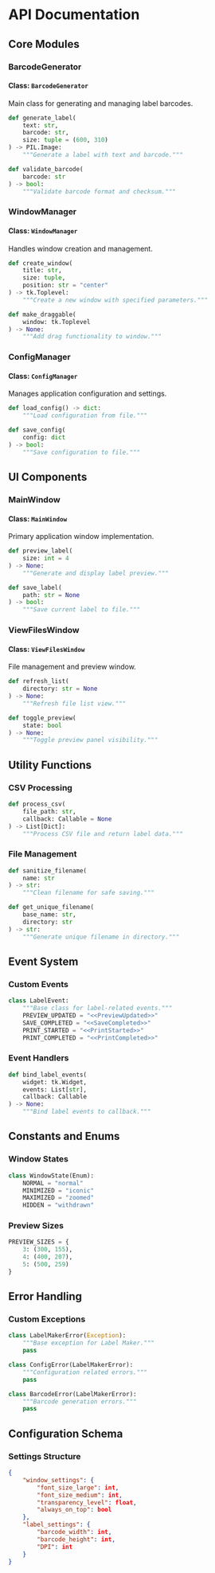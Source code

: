 # API Documentation

## Core Modules

### BarcodeGenerator

#### Class: `BarcodeGenerator`
Main class for generating and managing label barcodes.

```python
def generate_label(
    text: str, 
    barcode: str, 
    size: tuple = (600, 310)
) -> PIL.Image:
    """Generate a label with text and barcode."""
```

```python
def validate_barcode(
    barcode: str
) -> bool:
    """Validate barcode format and checksum."""
```

### WindowManager

#### Class: `WindowManager`
Handles window creation and management.

```python
def create_window(
    title: str,
    size: tuple,
    position: str = "center"
) -> tk.Toplevel:
    """Create a new window with specified parameters."""
```

```python
def make_draggable(
    window: tk.Toplevel
) -> None:
    """Add drag functionality to window."""
```

### ConfigManager

#### Class: `ConfigManager`
Manages application configuration and settings.

```python
def load_config() -> dict:
    """Load configuration from file."""
```

```python
def save_config(
    config: dict
) -> bool:
    """Save configuration to file."""
```

## UI Components

### MainWindow

#### Class: `MainWindow`
Primary application window implementation.

```python
def preview_label(
    size: int = 4
) -> None:
    """Generate and display label preview."""
```

```python
def save_label(
    path: str = None
) -> bool:
    """Save current label to file."""
```

### ViewFilesWindow

#### Class: `ViewFilesWindow`
File management and preview window.

```python
def refresh_list(
    directory: str = None
) -> None:
    """Refresh file list view."""
```

```python
def toggle_preview(
    state: bool
) -> None:
    """Toggle preview panel visibility."""
```

## Utility Functions

### CSV Processing

```python
def process_csv(
    file_path: str,
    callback: Callable = None
) -> List[Dict]:
    """Process CSV file and return label data."""
```

### File Management

```python
def sanitize_filename(
    name: str
) -> str:
    """Clean filename for safe saving."""
```

```python
def get_unique_filename(
    base_name: str,
    directory: str
) -> str:
    """Generate unique filename in directory."""
```

## Event System

### Custom Events

```python
class LabelEvent:
    """Base class for label-related events."""
    PREVIEW_UPDATED = "<<PreviewUpdated>>"
    SAVE_COMPLETED = "<<SaveCompleted>>"
    PRINT_STARTED = "<<PrintStarted>>"
    PRINT_COMPLETED = "<<PrintCompleted>>"
```

### Event Handlers

```python
def bind_label_events(
    widget: tk.Widget,
    events: List[str],
    callback: Callable
) -> None:
    """Bind label events to callback."""
```

## Constants and Enums

### Window States
```python
class WindowState(Enum):
    NORMAL = "normal"
    MINIMIZED = "iconic"
    MAXIMIZED = "zoomed"
    HIDDEN = "withdrawn"
```

### Preview Sizes
```python
PREVIEW_SIZES = {
    3: (300, 155),
    4: (400, 207),
    5: (500, 259)
}
```

## Error Handling

### Custom Exceptions
```python
class LabelMakerError(Exception):
    """Base exception for Label Maker."""
    pass

class ConfigError(LabelMakerError):
    """Configuration related errors."""
    pass

class BarcodeError(LabelMakerError):
    """Barcode generation errors."""
    pass
```

## Configuration Schema

### Settings Structure
```json
{
    "window_settings": {
        "font_size_large": int,
        "font_size_medium": int,
        "transparency_level": float,
        "always_on_top": bool
    },
    "label_settings": {
        "barcode_width": int,
        "barcode_height": int,
        "DPI": int
    }
}
```
